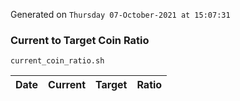 Generated on `Thursday 07-October-2021 at 15:07:31`

### Current to Target Coin Ratio
`current_coin_ratio.sh`

Date|Current|Target|Ratio
---|---|---|---
